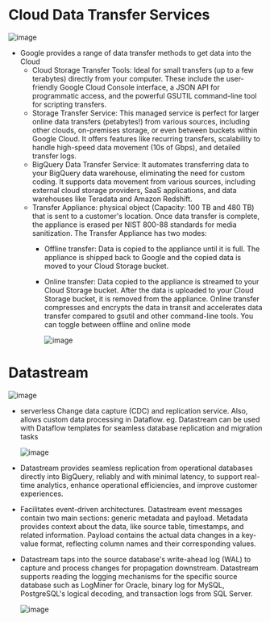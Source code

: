 # Cloud Data Transfer Services

  ![image](https://github.com/user-attachments/assets/b27488b4-2c16-472d-baf4-1a630bc087d2)

- Google provides a range of data transfer methods to get data into the Cloud
  - Cloud Storage Transfer Tools: Ideal for small transfers (up to a few terabytes) directly from your computer. These include the user-friendly Google Cloud Console interface, a JSON API for programmatic access, and the powerful GSUTIL command-line tool for scripting transfers.
  - Storage Transfer Service: This managed service is perfect for larger online data transfers (petabytes!) from various sources, including other clouds, on-premises storage, or even between buckets within Google Cloud. It offers features like recurring transfers, scalability to handle high-speed data movement (10s of Gbps), and detailed transfer logs.
  - BigQuery Data Transfer Service: It automates transferring data to your BigQuery data warehouse, eliminating the need for custom coding. It supports data movement from various sources, including external cloud storage providers, SaaS applications, and data warehouses like Teradata and Amazon Redshift.
  - Transfer Appliance: physical object (Capacity: 100 TB and 480 TB) that is sent to a customer's location. Once data transfer is complete, the appliance is erased per NIST 800-88 standards for media sanitization. The Transfer Appliance has two modes:
    - Offline transfer: Data is copied to the appliance until it is full. The appliance is shipped back to Google and the copied data is moved to your Cloud Storage bucket.
    - Online transfer: Data copied to the appliance is streamed to your Cloud Storage bucket. After the data is uploaded to your Cloud Storage bucket, it is removed from the appliance. Online transfer compresses and encrypts the data in transit and accelerates data transfer compared to gsutil and other command-line tools. You can toggle between offline and online mode

        ![image](https://github.com/user-attachments/assets/b80d28c1-0668-46c4-b73d-d7a4cef2569f)


# Datastream

  ![image](https://github.com/user-attachments/assets/c0e8e97a-2f0e-458d-9d48-ba375c0ad067)

- serverless Change data capture (CDC) and replication service. Also, allows custom data processing in Dataflow. eg. Datastream can be used with Dataflow templates for seamless database replication and migration tasks

    ![image](https://github.com/user-attachments/assets/e4612ff7-8c21-4e84-8bf9-58cda20c348f)
  
- Datastream provides seamless replication from operational databases directly into BigQuery, reliably and with minimal latency, to support real-time analytics, enhance operational efficiencies, and improve customer experiences.
- Facilitates event-driven architectures. Datastream event messages contain two main sections: generic metadata and payload. Metadata provides context about the data, like source table, timestamps, and related information. Payload contains the actual data changes in a key-value format, reflecting column names and their corresponding values.

- Datastream taps into the source database's write-ahead log (WAL) to capture and process changes for propagation downstream. Datastream supports reading the logging mechanisms for the specific source database such as LogMiner for Oracle, binary log for MySQL, PostgreSQL's logical decoding, and transaction logs from SQL Server.

    ![image](https://github.com/user-attachments/assets/557041a1-4178-42ce-9bdc-cf9f937c52cf)

